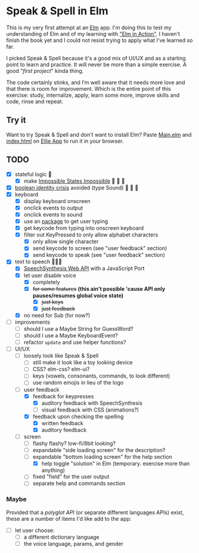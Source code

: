 # Speak & Spell in Elm

This is my very first attempt at an [Elm](https://elm-lang.org/) app. I'm doing this to test my understanding of Elm and of my learning with ["Elm in Action"](https://www.manning.com/books/elm-in-action). I haven't finish the book yet and I could not resist trying to apply what I've learned so far.

I picked Speak & Spell because it's a good mix of UI/UX and as a starting point to learn and practice. It will never be more than a simple exercise. A good "*first project*" kinda thing.

The code certainly stinks, and I’m well aware that it needs more love and that there is room for improvement. Which is the entire point of this exercise: study, internalize, apply, learn some more, improve skills and code, rinse and repeat.

## Try it

Want to try Speak & Spell and don't want to install Elm? Paste [Main.elm](./src/Main.elm) and [index.html](./index.html) on [Ellie App](https://ellie-app.com/new) to run it in your browser.

## TODO

- [x] stateful logic 🥳
  - [x] make [Impossible States Impossible](https://sporto.github.io/elm-patterns/basic/impossible-states.html) 🎉 🎉 🎉
- [x] [boolean identity crisis](https://www.youtube.com/watch?v=6TDKHGtAxeg) avoided (type Sound) 🥳 🥳 🥳
- [x] keyboard
  - [x] display keyboard onscreen
  - [x] onclick events to output
  - [x] onclick events to sound
  - [x] use an [package](https://package.elm-lang.org/packages/Gizra/elm-keyboard-event/latest/) to get user typing
  - [x] get keycode from typing into onscreen keyboard
  - [x] filter out KeyPressed to only allow alphabet characters
    - [x] only allow single character
    - [x] send keycode to screen (see "user feedback" section)
    - [x] send keycode to speak (see "user feedback" section)
- [x] text to speech 🤖🤖🤖
  - [x] [SpeechSynthesis Web API](https://developer.mozilla.org/en-US/docs/Web/API/SpeechSynthesis) with a JavaScript Port
  - [x] let user disable voice
    - [x] completely
    - [x] ~~for some features~~ **(this ain't possible 'cause API only pauses/resumes global voice state)**
      - [x] ~~just keys~~
      - [x] ~~just feedback~~
  - [x] no need for Sub (for now?)
- [ ] improvements
  - [ ] should I use a Maybe String for GuessWord?
  - [ ] should I use a Maybe KeyboardEvent?
  - [ ] refactor ```update``` and use helper functions?
- [ ] UI/UX
  - [ ] loosely look like Speak & Spell
    - [ ] still make it look like a toy looking device
    - [ ] CSS? elm-css? elm-ui?
    - [ ] keys (vowels, consonants, commands, to look different)
    - [ ] use random emojis in lieu of the logo
  - [ ] user feedback
    - [x] feedback for keypresses
      - [x] auditory feedback with SpeechSynthesis
      - [ ] visual feedback with CSS (animations?)
    - [x] feedback upon checking the spelling
      - [x] written feedback
      - [x] auditory feedback
  - [ ] screen
    - [ ] flashy flashy? low-fi/8bit looking?
    - [ ] expandable "side loading screen" for the description?
    - [ ] expandable "bottom loading screen" for the help section
      - [x] help toggle "solution" in Elm (temporary. exercise more than anything)
    - [ ] fixed "field" for the user output
    - [ ] separate help and commands section

### Maybe

Provided that a *polyglot API* (or separate different languages APIs) exist, these are a number of items I'd like add to the app:

- [ ] let user choose:
  - [ ] a different dictionary language
  - [ ] the voice language, params, and gender
